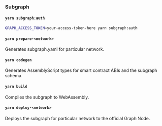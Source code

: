 
### Subgraph

#### `yarn subgraph:auth`

```sh
GRAPH_ACCESS_TOKEN=your-access-token-here yarn subgraph:auth
```

#### `yarn prepare-<network>`

Generates subgraph.yaml for particular network.

#### `yarn codegen`

Generates AssemblyScript types for smart contract ABIs and the subgraph schema.

#### `yarn build`

Compiles the subgraph to WebAssembly.

#### `yarn deploy-<network>`

Deploys the subgraph for particular network to the official Graph Node.<br/>

